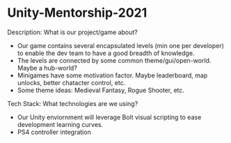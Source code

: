 # Unity-Mentorship-2021

Description: What is our project/game about? 
- Our game contains several encapsulated levels (min one per developer) to enable the dev team to have a good breadth of knowledge. 
- The levels are connected by some common theme/gui/open-world. Maybe a hub-world?
- Minigames have some motivation factor. Maybe leaderboard, map unlocks, better chatacter control, etc.
- Some theme ideas: Medieval Fantasy, Rogue Shooter, etc.

Tech Stack: What technologies are we using?
- Our Unity enviornment will leverage Bolt visual scripting to ease development learning curves.
- PS4 controller integration

